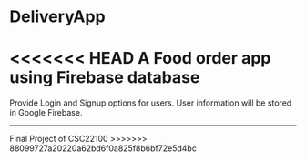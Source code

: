 # DeliveryApp
<<<<<<< HEAD
A Food order app using Firebase database
=======

Provide Login and Signup options for users. User information will be stored in Google Firebase.
<hr>
Final Project of CSC22100
>>>>>>> 88099727a20220a62bd6f0a825f8b6bf72e5d4bc
